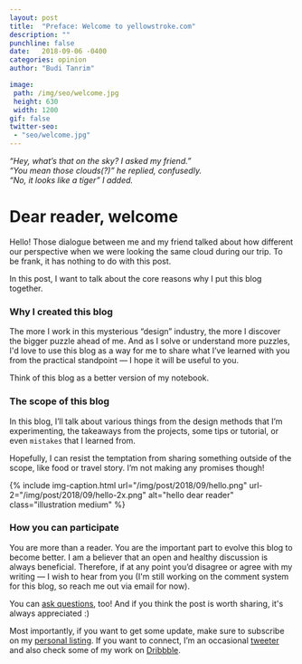 ```yaml
---
layout: post
title:  "Preface: Welcome to yellowstroke.com"
description: ""
punchline: false
date:   2018-09-06 -0400
categories: opinion
author: "Budi Tanrim"

image:
 path: /img/seo/welcome.jpg
 height: 630
 width: 1200
gif: false
twitter-seo: 
 - "seo/welcome.jpg"
---
```


_“Hey, what’s that on the sky? I asked my friend.”_  
_“You mean those clouds(?)” he replied, confusedly._  
_“No, it looks like a tiger”  I added._

# Dear reader, welcome
Hello! Those dialogue between me and my friend talked about how different our perspective when we were looking the same cloud during our trip. To be frank, it has nothing to do with this post.

In this post, I want to talk about the core reasons why I put this blog together.

### Why I created this blog
The more I work in this mysterious “design” industry, the more I discover the bigger puzzle ahead of me. And as I solve or understand more puzzles, I'd love to use this blog as a way for me to share what I’ve learned with you from the practical standpoint — I hope it will be useful to you.

Think of this blog as a better version of my notebook.

### The scope of this blog
In this blog, I’ll talk about various things from the design methods that I’m experimenting, the takeaways from the projects, some tips or tutorial, or even `mistakes` that I learned from. 
 
Hopefully, I can resist the temptation from sharing something outside of the scope, like food or travel story. I’m not making any promises though!

{% include img-caption.html 
url="/img/post/2018/09/hello.png" 
url-2="/img/post/2018/09/hello-2x.png" 
alt="hello dear reader" 
class="illustration medium" %}

### How you can participate
You are more than a reader. You are the important part to evolve this blog to become better. I am a believer that an open and healthy discussion is always beneficial. Therefore, if at any point you’d disagree or agree with my writing — I wish to hear from you (I'm still working on the comment system for this blog, so reach me out via email for now).

You can [ask questions][mail-ask], too! And if you think the post is worth sharing, it's always appreciated :)

Most importantly, if you want to get some update, make sure to subscribe on my [personal listing][mailchimp-budi].
If you want to connect, I’m an occasional [tweeter][twitter-budi] and also check some of my work on [Dribbble][dribbble].


[mail-ask]: mailto:buditanrim@gmail.com?subject=Question
[dribbble]: https://dribbble.com/buditanrim
[mailchimp-budi]: http://eepurl.com/cuGqAP
[twitter-budi]: https://twitter.com/buditanrim
